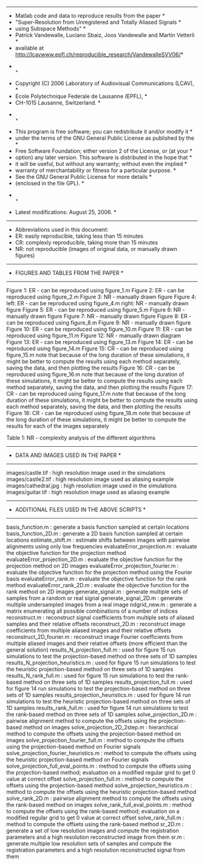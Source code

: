*****************************************************************************
* Matlab code and data to reproduce results from the paper                  *
* "Super-Resolution from Unregistered and Totally Aliased Signals           *
*  using Subspace Methods"                                                  *
* Patrick Vandewalle, Luciano Sbaiz, Joos Vandewalle and Martin Vetterli    *
* available at http://lcavwww.epfl.ch/reproducible_research/VandewalleSVV06/*
*                                                                           *
* Copyright (C) 2006 Laboratory of Audiovisual Communications (LCAV),       *
* Ecole Polytechnique Federale de Lausanne (EPFL),                          *
* CH-1015 Lausanne, Switzerland.                                            *
*                                                                           *
* This program is free software; you can redistribute it and/or modify it   *
* under the terms of the GNU General Public License as published by the     *
* Free Software Foundation; either version 2 of the License, or (at your    *
* option) any later version. This software is distributed in the hope that  *
* it will be useful, but without any warranty; without even the implied     *
* warranty of merchantability or fitness for a particular purpose.          *
* See the GNU General Public License for more details                       *
* (enclosed in the file GPL).                                               *
*                                                                           *
* Latest modifications: August 25, 2006.                                    *
*****************************************************************************
        

* Abbreviations used in this document:
* ER: easily reproducible, taking less than 15 minutes
* CR: complexly reproducible, taking more than 15 minutes
* NR: not reproducible (images of original data, or manually drawn figures)

*************************************
* FIGURES AND TABLES FROM THE PAPER *
*************************************

Figure 1:  ER - can be reproduced using figure_1.m 
Figure 2:  ER - can be reproduced using figure_2.m
Figure 3:  NR - manually drawn figure
Figure 4:  left: ER - can be reproduced using figure_4.m
           right: NR - manually drawn figure
Figure 5:  ER - can be reproduced using figure_5.m
Figure 6:  NR - manually drawn figure
Figure 7:  NR - manually drawn figure
Figure 8:  ER - can be reproduced using figure_8.m
Figure 9:  NR - manually drawn figure
Figure 10: ER - can be reproduced using figure_10.m
Figure 11: ER - can be reproduced using figure_11.m
Figure 12: NR - manually drawn diagram
Figure 13: ER - can be reproduced using figure_13.m
Figure 14: ER - can be reproduced using figure_14.m
Figure 15: CR - can be reproduced using figure_15.m
                note that because of the long duration of these simulations,
                it might be better to compute the results using each method
                separately, saving the data, and then plotting the results
Figure 16: CR - can be reproduced using figure_16.m
                note that because of the long duration of these simulations,
                it might be better to compute the results using each method
                separately, saving the data, and then plotting the results
Figure 17: CR - can be reproduced using figure_17.m
                note that because of the long duration of these simulations,
                it might be better to compute the results using each method
                separately, saving the data, and then plotting the results
Figure 18: CR - can be reproduced using figure_18.m
                note that because of the long duration of these simulations,
                it might be better to compute the results for each of the
                images separately

Table 1:   NR - complexity analysis of the different algorithms


*************************************
* DATA AND IMAGES USED IN THE PAPER *
*************************************

images/castle.tif    : high resolution image used in the simulations
images/castle2.tif   : high resolution image used as aliasing example
images/cathedral.jpg : high resolution image used in the simulations
images/guitar.tif    : high resolution image used as aliasing example


**********************************************
* ADDITIONAL FILES USED IN THE ABOVE SCRIPTS *
**********************************************

basis_function.m     : generate a basis function sampled at certain 
                       locations
basis_function_2D.m  : generate a 2D basis function sampled at certain 
                       locations
estimate_shift.m     : estimate shifts between images with pairwise
                       alignments using only low frequencies
evaluateError_projection.m : evaluate the objective function
                       for the projection method
evaluateError_projection_2D.m : evaluate the objective function for the 
		       projection method on 2D images
evaluateError_projection_fourier.m : evaluate the objective function for the 
		       projection method using the Fourier basis
evaluateError_rank.m : evaluate the objective function
                       for the rank method
evaluateError_rank_2D.m  : evaluate the objective function
                       for the rank method on 2D images
generate_signal.m    : generate multiple sets of samples 
                       from a random or real signal
generate_signal_2D.m : generate multiple undersampled images from a real image
ndgrid_new.m         : generate a matrix enumerating all possible combinations
                       of a number of indices
reconstruct.m        : reconstruct signal coefficients from multiple sets of
                       aliased samples and their relative offsets
reconstruct_2D.m     : reconstruct image coefficients from multiple
                       aliased images and their relative offsets
reconstruct_2D_fourier.m : reconstruct image Fourier coefficients from multiple
                       aliased images and their relative offsets 
                       (more efficient than the general solution)
results_N_projection_full.m : used for figure 15
                       run simulations to test the projection-based method
                       on three sets of 1D samples
results_N_projection_heuristics.m : used for figure 15
                       run simulations to test the heuristic projection-based 
                       method on three sets of 1D samples
results_N_rank_full.m : used for figure 15
                       run simulations to test the rank-based method
                       on three sets of 1D samples
results_projection_full.m : used for figure 14
                       run simulations to test the projection-based method
                       on three sets of 1D samples
results_projection_heuristics.m : used for figure 14
                       run simulations to test the heuristic projection-based 
                       method on three sets of 1D samples
results_rank_full.m : used for figure 14
                       run simulations to test the rank-based method
                       on three sets of 1D samples
solve_projection_2D.m : pairwise alignment method to compute the offsets
                       using the projection-based method on images
solve_projection_2D_2step.m : hierarchical method to compute the offsets
                       using the projection-based method on images
solve_projection_fourier_full.m : method to compute the offsets
                       using the projection-based method on Fourier signals
solve_projection_fourier_heuristics.m : method to compute the offsets
                       using the heuristic projection-based method 
		       on Fourier signals
solve_projection_full_eval_points.m : method to compute the offsets
                       using the projection-based method; evaluation on a 
		       modified regular grid to get 0 value at correct offset
solve_projection_full.m : method to compute the offsets
                       using the projection-based method
solve_projection_heuristics.m : method to compute the offsets
                       using the heuristic projection-based method
solve_rank_2D.m      : pairwise alignment method to compute the offsets
                       using the rank-based method on images
solve_rank_full_eval_points.m : method to compute the offsets
                       using the rank-based method; evaluation on a 
		       modified regular grid to get 0 value at correct offset
solve_rank_full.m    : method to compute the offsets using the rank-based 
                       method
sr_2D.m              : generate a set of low resolution images and compute the
		       registration parameters and a high resolution 
		       reconstructed image from them
sr.m                 : generate multiple low resolution sets of samples 
		       and compute the registration parameters and a high 
		       resolution reconstructed signal from them
